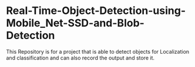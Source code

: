 # Real-Time-Object-Detection-using-Mobile_Net-SSD-and-Blob-Detection

This Repository is for a project that is able to detect objects for Localization and classification and can also record the output and store it.
